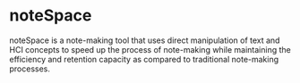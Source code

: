 # noteSpace
noteSpace is a note-making tool that uses direct manipulation of text and HCI concepts to speed up the process of note-making while maintaining the efficiency and retention capacity as compared to traditional note-making processes. 
